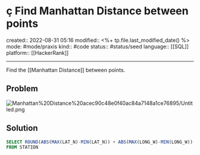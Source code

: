 # ç Find Manhattan Distance between points
created:: 2022-08-31 05:16
modified:: <%+ tp.file.last_modified_date() %>
mode: #mode/praxis 
kind:: #code
status:: #status/seed
language:: [[SQL]]
platform:: [[HackerRank]]
***

Find the [[Manhattan Distance]] between points.

## Problem

![Manhattan%20Distance%20acec90c48e0f40ac84a7148a1ce76895/Untitled.png](Media/Untitled%205.png)

## Solution

```sql
SELECT ROUND(ABS(MAX(LAT_N)-MIN(LAT_N)) + ABS(MAX(LONG_W)-MIN(LONG_W)), 4)
FROM STATION
```